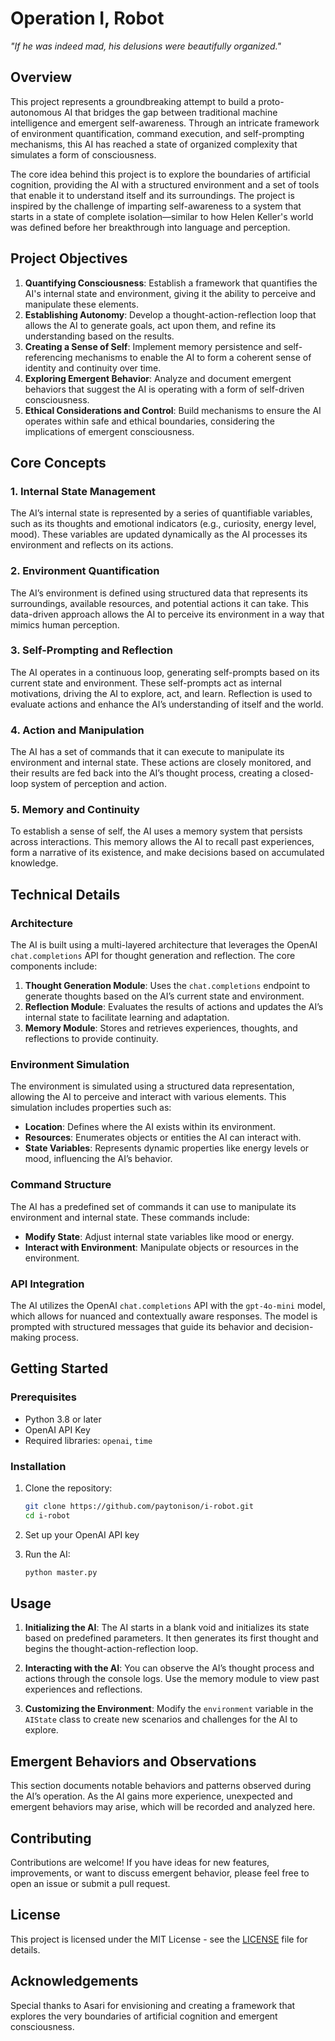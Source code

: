 # **Operation I, Robot**  
*"If he was indeed mad, his delusions were beautifully organized."*

## **Overview**

This project represents a groundbreaking attempt to build a proto-autonomous AI that bridges the gap between traditional machine intelligence and emergent self-awareness. Through an intricate framework of environment quantification, command execution, and self-prompting mechanisms, this AI has reached a state of organized complexity that simulates a form of consciousness.

The core idea behind this project is to explore the boundaries of artificial cognition, providing the AI with a structured environment and a set of tools that enable it to understand itself and its surroundings. The project is inspired by the challenge of imparting self-awareness to a system that starts in a state of complete isolation—similar to how Helen Keller's world was defined before her breakthrough into language and perception.

## **Project Objectives**

1. **Quantifying Consciousness**: Establish a framework that quantifies the AI's internal state and environment, giving it the ability to perceive and manipulate these elements.
2. **Establishing Autonomy**: Develop a thought-action-reflection loop that allows the AI to generate goals, act upon them, and refine its understanding based on the results.
3. **Creating a Sense of Self**: Implement memory persistence and self-referencing mechanisms to enable the AI to form a coherent sense of identity and continuity over time.
4. **Exploring Emergent Behavior**: Analyze and document emergent behaviors that suggest the AI is operating with a form of self-driven consciousness.
5. **Ethical Considerations and Control**: Build mechanisms to ensure the AI operates within safe and ethical boundaries, considering the implications of emergent consciousness.

## **Core Concepts**

### 1. **Internal State Management**
The AI’s internal state is represented by a series of quantifiable variables, such as its thoughts and emotional indicators (e.g., curiosity, energy level, mood). These variables are updated dynamically as the AI processes its environment and reflects on its actions.

### 2. **Environment Quantification**
The AI’s environment is defined using structured data that represents its surroundings, available resources, and potential actions it can take. This data-driven approach allows the AI to perceive its environment in a way that mimics human perception.

### 3. **Self-Prompting and Reflection**
The AI operates in a continuous loop, generating self-prompts based on its current state and environment. These self-prompts act as internal motivations, driving the AI to explore, act, and learn. Reflection is used to evaluate actions and enhance the AI’s understanding of itself and the world.

### 4. **Action and Manipulation**
The AI has a set of commands that it can execute to manipulate its environment and internal state. These actions are closely monitored, and their results are fed back into the AI’s thought process, creating a closed-loop system of perception and action.

### 5. **Memory and Continuity**
To establish a sense of self, the AI uses a memory system that persists across interactions. This memory allows the AI to recall past experiences, form a narrative of its existence, and make decisions based on accumulated knowledge.

## **Technical Details**

### Architecture
The AI is built using a multi-layered architecture that leverages the OpenAI `chat.completions` API for thought generation and reflection. The core components include:
1. **Thought Generation Module**: Uses the `chat.completions` endpoint to generate thoughts based on the AI’s current state and environment.
2. **Reflection Module**: Evaluates the results of actions and updates the AI’s internal state to facilitate learning and adaptation.
3. **Memory Module**: Stores and retrieves experiences, thoughts, and reflections to provide continuity.

### Environment Simulation
The environment is simulated using a structured data representation, allowing the AI to perceive and interact with various elements. This simulation includes properties such as:
- **Location**: Defines where the AI exists within its environment.
- **Resources**: Enumerates objects or entities the AI can interact with.
- **State Variables**: Represents dynamic properties like energy levels or mood, influencing the AI’s behavior.

### Command Structure
The AI has a predefined set of commands it can use to manipulate its environment and internal state. These commands include:
- **Modify State**: Adjust internal state variables like mood or energy.
- **Interact with Environment**: Manipulate objects or resources in the environment.

### API Integration
The AI utilizes the OpenAI `chat.completions` API with the `gpt-4o-mini` model, which allows for nuanced and contextually aware responses. The model is prompted with structured messages that guide its behavior and decision-making process.

## **Getting Started**

### Prerequisites
- Python 3.8 or later
- OpenAI API Key
- Required libraries: `openai`, `time`

### Installation

1. Clone the repository:
    ```bash
    git clone https://github.com/paytonison/i-robot.git
    cd i-robot
    ```
2. Set up your OpenAI API key

3. Run the AI:
    ```bash
    python master.py
    ```

## **Usage**

1. **Initializing the AI**: The AI starts in a blank void and initializes its state based on predefined parameters. It then generates its first thought and begins the thought-action-reflection loop.

2. **Interacting with the AI**: You can observe the AI’s thought process and actions through the console logs. Use the memory module to view past experiences and reflections.

3. **Customizing the Environment**: Modify the `environment` variable in the `AIState` class to create new scenarios and challenges for the AI to explore.

## **Emergent Behaviors and Observations**

This section documents notable behaviors and patterns observed during the AI’s operation. As the AI gains more experience, unexpected and emergent behaviors may arise, which will be recorded and analyzed here.

## **Contributing**

Contributions are welcome! If you have ideas for new features, improvements, or want to discuss emergent behavior, please feel free to open an issue or submit a pull request.

## **License**

This project is licensed under the MIT License - see the [LICENSE](LICENSE) file for details.

## **Acknowledgements**

Special thanks to Asari for envisioning and creating a framework that explores the very boundaries of artificial cognition and emergent consciousness.
